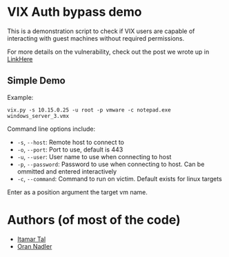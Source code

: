 # VIX Auth bypass demo

This is a demonstration script to check if VIX users are capable of interacting with guest machines without required permissions.

For more details on the vulnerability, check out the post we wrote up in [LinkHere](TodoLink)

## Simple Demo
Example:

```vix.py -s 10.15.0.25 -u root -p vmware -c notepad.exe windows_server_3.vmx```

Command line options include:
* `-s`, `--host`: Remote host to connect to
* `-o`, `--port`: Port to use, default is 443
* `-u`, `--user`: User name to use when connecting to host
* `-p`, `--password`: Password to use when connecting to host. Can be ommitted and entered interactively
* `-c`, `--command`: Command to run on victim. Default exists for linux targets

Enter as a position argument the target vm name.





# Authors (of most of the code)
* [Itamar Tal](https://github.com/itamartal)
* [Oran Nadler](https://github.com/orannadler)
